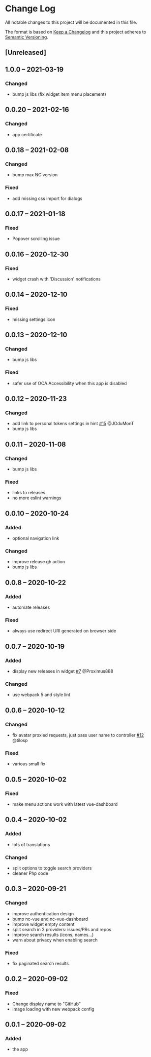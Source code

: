 # Change Log
All notable changes to this project will be documented in this file.

The format is based on [Keep a Changelog](http://keepachangelog.com/)
and this project adheres to [Semantic Versioning](http://semver.org/).

## [Unreleased]

## 1.0.0 – 2021-03-19
### Changed
- bump js libs (fix widget item menu placement)

## 0.0.20 – 2021-02-16
### Changed
- app certificate

## 0.0.18 – 2021-02-08
### Changed
- bump max NC version

### Fixed
- add missing css import for dialogs

## 0.0.17 – 2021-01-18
### Fixed
- Popover scrolling issue

## 0.0.16 – 2020-12-30
### Fixed
- widget crash with 'Discussion' notifications

## 0.0.14 – 2020-12-10
### Fixed
- missing settings icon

## 0.0.13 – 2020-12-10
### Changed
- bump js libs

### Fixed
- safer use of OCA.Accessibility when this app is disabled

## 0.0.12 – 2020-11-23
### Changed
- add link to personal tokens settings in hint
[#15](https://github.com/nextcloud/integration_github/issues/15) @JOduMonT
- bump js libs

## 0.0.11 – 2020-11-08
### Changed
- bump js libs

### Fixed
- links to releases
- no more eslint warnings

## 0.0.10 – 2020-10-24
### Added
- optional navigation link

### Changed
- improve release gh action
- bump js libs

## 0.0.8 – 2020-10-22
### Added
- automate releases

### Fixed
- always use redirect URI generated on browser side

## 0.0.7 – 2020-10-19
### Added
- display new releases in widget
[#7](https://github.com/nextcloud/integration_github/issues/7) @Proximus888

### Changed
- use webpack 5 and style lint

## 0.0.6 – 2020-10-12
### Changed
- fix avatar proxied requests, just pass user name to controller
[#12](https://github.com/nextcloud/integration_github/issues/12) @tilosp

### Fixed
- various small fix

## 0.0.5 – 2020-10-02
### Fixed
- make menu actions work with latest vue-dashboard

## 0.0.4 – 2020-10-02
### Added
- lots of translations

### Changed
- split options to toggle search providers
- cleaner Php code

## 0.0.3 – 2020-09-21
### Changed
* improve authentication design
* bump nc-vue and nc-vue-dashboard
* improve widget empty content
* split search in 2 providers: issues/PRs and repos
* improve search results (icons, names...)
* warn about privacy when enabling search

### Fixed
* fix paginated search results

## 0.0.2 – 2020-09-02
### Fixed
* Change display name to "GitHub"
* image loading with new webpack config

## 0.0.1 – 2020-09-02
### Added
* the app
